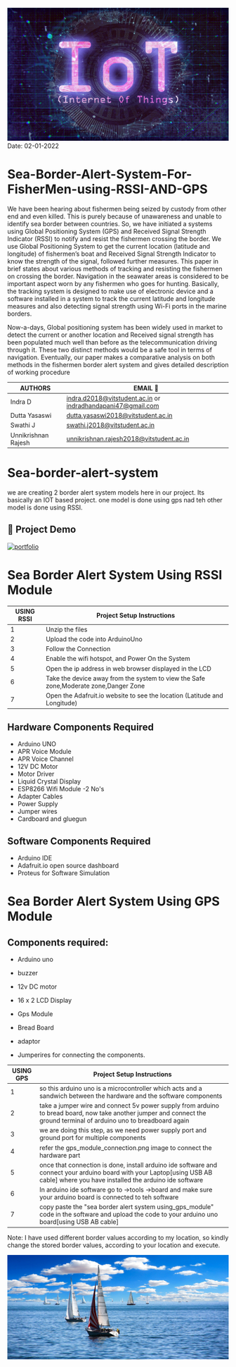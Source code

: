 ![Alt Text](Header/header.jpg)
Date: 02-01-2022
# Sea-Border-Alert-System-For-FisherMen-using-RSSI-AND-GPS
We have been hearing about fishermen being seized by custody from other end and even killed. This is purely because of unawareness and unable to identify sea border between countries. So, we have initiated a systems using Global Positioning System (GPS) and Received Signal Strength Indicator (RSSI) to notify and resist the fishermen crossing the border. We use Global Positioning System to get the current location (latitude and longitude) of fishermen’s boat and Received Signal Strength Indicator to know the strength of the signal, followed further measures. This paper in brief states about various methods of tracking and resisting the fishermen on crossing the border. Navigation in the seawater areas is considered to be important aspect worn by any fishermen who goes for hunting. Basically, the tracking system is designed to make use of electronic device and a software installed in a system to track the current latitude and longitude measures and also detecting signal strength using Wi-Fi ports in the marine borders. 

Now-a-days, Global positioning system has been widely used in market to detect the current or another location and Received signal strength has been populated much well than before as the telecommunication driving through it. These two distinct methods would be a safe tool in terms of navigation. Eventually, our paper makes a comparative analysis on both methods in the fishermen border alert system and gives detailed description of working procedure



| AUTHORS          | EMAIL      📨                                                          |
| ----------------- | ------------------------------------------------------------------ |
| Indra D  | indra.d2018@vitstudent.ac.in or indradhandapani47@gmail.com |
| Dutta Yasaswi | dutta.yasaswi2018@vitstudent.ac.in |
| Swathi J | swathi.j2018@vitstudent.ac.in |
| Unnikrishnan Rajesh | unnikrishnan.rajesh2018@vitstudent.ac.in |

# Sea-border-alert-system

we are creating 2 border alert system models here in our project. Its basically an IOT based project. one model is done using gps nad teh other model is done using RSSI.

## 🔗 Project Demo
[![portfolio](https://encrypted-tbn0.gstatic.com/images?q=tbn:ANd9GcSImuqyHahUK6HchTw4wO4PwjFlnLtTwOAffQ&usqp=CAU)](https://drive.google.com/file/d/10O_rIqCxXwRd9tMJqDJF_T9wZZq5vYqj/view?usp=sharing)

# Sea Border Alert System Using RSSI Module

| USING RSSI        | Project Setup Instructions                                                               |
| ----------------- | ------------------------------------------------------------------ |
| 1 | Unzip the files | 
| 2 | Upload the code into ArduinoUno |
| 3 | Follow the Connection |
| 4 | Enable the wifi  hotspot, and Power On the System |
| 5 | Open the ip address in web browser displayed in the LCD |
| 6 | Take the device away from the system to view the Safe zone,Moderate zone,Danger Zone |
| 7 | Open the Adafruit.io website to see the location (Latitude and Longitude) |

## Hardware Components Required

- Arduino UNO
- APR Voice Module
- APR Voice Channel
- 12V DC Motor
- Motor Driver
- Liquid Crystal Display
- ESP8266 Wifi Module -2 No's
- Adapter Cables
- Power Supply
- Jumper wires
- Cardboard and gluegun

## Software Components Required

- Arduino IDE
- Adafruit.io open source dashboard
- Proteus for Software Simulation

# Sea Border Alert System Using GPS Module

## Components required:

- Arduino uno

- buzzer

- 12v DC motor

- 16 x 2 LCD Display

- Gps Module

- Bread Board

- adaptor

- Jumperires for connecting the components.

| USING GPS        | Project Setup Instructions                                                               |
| ----------------- | ------------------------------------------------------------------ |
| 1 | so this arduino uno is a microcontroller which acts and a sandwich between the hardware and the software components |
| 2 | take a jumper wire and connect 5v power supply from arduino to bread board, now take another jumper and connect the ground terminal of arduino uno to breadboard again |
| 3 | we are doing this step, as we need power supply port and ground port for multiple components |
| 4 | refer the gps_module_connection.png image to connect the hardware part |
| 5 | once that connection is done, install arduino ide software and connect your arduino board with your Laptop[using USB AB cable] where you have installed the arduino ide software |
| 6 | In arduino ide software go to ->tools ->board and make sure your arduino board is connected to teh software |
| 7 | copy paste the "sea border alert system using_gps_module" code in the software and upload the code to your arduino uno board[using USB AB cable] |

Note:
I have used different border values according to my location, so kindly change the stored border values, according to your location and execute.


![Alt Text](Header/sailing-boat.jpg)






